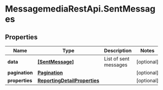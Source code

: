 # MessagemediaRestApi.SentMessages

## Properties
Name | Type | Description | Notes
------------ | ------------- | ------------- | -------------
**data** | [**[SentMessage]**](SentMessage.md) | List of sent messages | [optional] 
**pagination** | [**Pagination**](Pagination.md) |  | [optional] 
**properties** | [**ReportingDetailProperties**](ReportingDetailProperties.md) |  | [optional] 


